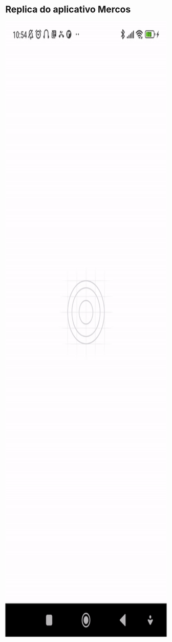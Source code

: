 # Replica do aplicativo Mercos

<p align="center">
<img width="864" height="1920" src="assets/projeto.gif">
</p>
